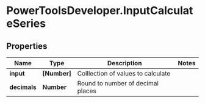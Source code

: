 # PowerToolsDeveloper.InputCalculateSeries

## Properties

Name | Type | Description | Notes
------------ | ------------- | ------------- | -------------
**input** | **[Number]** | Colllection of values to calculate | 
**decimals** | **Number** | Round to number of decimal places | 


